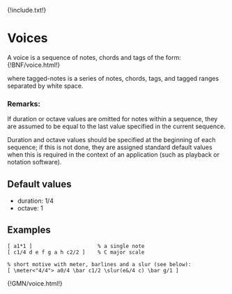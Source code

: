 {!include.txt!}

# Voices

A voice is a sequence of notes, chords and tags of the form:
{!BNF/voice.html!}

where tagged-notes is a series of notes, chords, tags, and tagged ranges separated by white space.


### Remarks:
If duration or octave values are omitted for notes within a sequence, they are assumed to be
equal to the last value specified in the current sequence.

Duration and octave values should be specified at the beginning of each sequence; if this is
not done, they are assigned standard default values when this is required in the
context of an application (such as playback or notation software).

## Default values

- duration: 1/4
- octave: 1

## Examples
~~~~~~
[ a1*1 ]                     % a single note   
[ c1/4 d e f g a h c2/2 ]    % C major scale   

% short motive with meter, barlines and a slur (see below):
[ \meter<"4/4"> a0/4 \bar c1/2 \slur(e&/4 c) \bar g/1 ]
~~~~~~
{!GMN/voice.html!}

